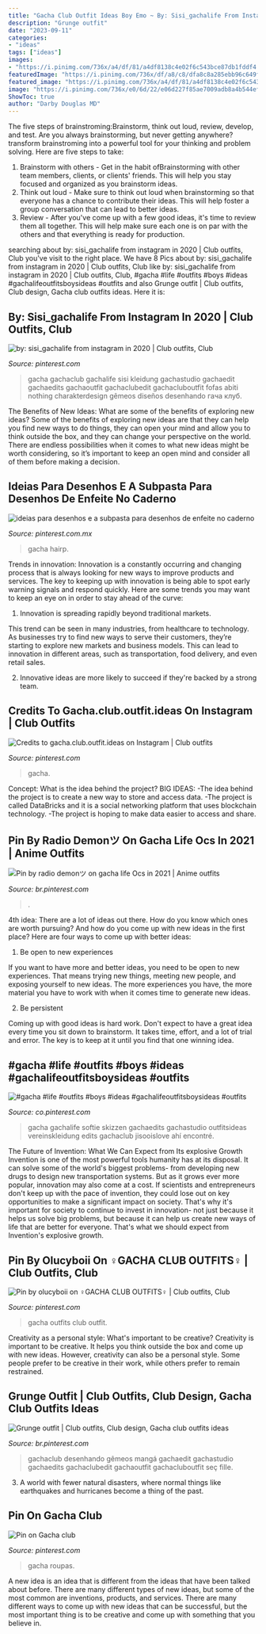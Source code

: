 ```yaml
---
title: "Gacha Club Outfit Ideas Boy Emo ~ By: Sisi_gachalife From Instagram In 2020"
description: "Grunge outfit"
date: "2023-09-11"
categories:
- "ideas"
tags: ["ideas"]
images:
- "https://i.pinimg.com/736x/a4/df/81/a4df8138c4e02f6c543bce87db1fddf4.jpg"
featuredImage: "https://i.pinimg.com/736x/df/a8/c8/dfa8c8a285ebb96c649fe1cda069a09d.jpg"
featured_image: "https://i.pinimg.com/736x/a4/df/81/a4df8138c4e02f6c543bce87db1fddf4.jpg"
image: "https://i.pinimg.com/736x/e0/6d/22/e06d227f85ae7009adb8a4b544ef320c.jpg"
ShowToc: true
author: "Darby Douglas MD"
---
```



The five steps of brainstroming:Brainstorm, think out loud, review, develop, and test.
Are you always brainstorming, but never getting anywhere? transform brainstroming into a powerful tool for your thinking and problem solving. Here are five steps to take: 
1. Brainstorm with others - Get in the habit ofBrainstorming with other team members, clients, or clients' friends. This will help you stay focused and organized as you brainstorm ideas. 
2. Think out loud - Make sure to think out loud when brainstorming so that everyone has a chance to contribute their ideas. This will help foster a group conversation that can lead to better ideas. 
3. Review - After you've come up with a few good ideas, it's time to review them all together. This will help make sure each one is on par with the others and that everything is ready for production. 

	

		
searching about by: sisi_gachalife from instagram in 2020 | Club outfits, Club you've visit to the right place. We have 8 Pics about by: sisi_gachalife from instagram in 2020 | Club outfits, Club like by: sisi_gachalife from instagram in 2020 | Club outfits, Club, #gacha #life #outfits #boys #ideas #gachalifeoutfitsboysideas #outfits and also Grunge outfit | Club outfits, Club design, Gacha club outfits ideas. Here it is:
		
    
## By: Sisi_gachalife From Instagram In 2020 | Club Outfits, Club

<img loading=lazy src="https://i.pinimg.com/736x/1e/5c/91/1e5c919aea2b326a63aba8147ac84de8.jpg" onerror="this.onerror=null;this.src='https://tse1.mm.bing.net/th?id=OIP.Egn7wi7AvCD6KogulZ_ynAHaHa&amp;pid=15.1';" alt="by: sisi_gachalife from instagram in 2020 | Club outfits, Club">

_Source: pinterest.com_

>gacha gachaclub gachalife sisi kleidung gachastudio gachaedit gachaedits gachaoutfit gachaclubedit gachacluboutfit fofas abiti nothing charakterdesign gêmeos diseños desenhando гача клуб. 

	

The Benefits of New Ideas: What are some of the benefits of exploring new ideas?
Some of the benefits of exploring new ideas are that they can help you find new ways to do things, they can open your mind and allow you to think outside the box, and they can change your perspective on the world. There are endless possibilities when it comes to what new ideas might be worth considering, so it’s important to keep an open mind and consider all of them before making a decision.

    
## Ideias Para Desenhos E A Subpasta Para Desenhos De Enfeite No Caderno

<img loading=lazy src="https://i.pinimg.com/736x/d8/1a/d0/d81ad01ca38d831adeaf6ef4a139518f.jpg" onerror="this.onerror=null;this.src='https://tse2.mm.bing.net/th?id=OIP.8_xbk6S1nQRHpsswwNqGqwHaIh&amp;pid=15.1';" alt="ideias para desenhos e a subpasta para desenhos de enfeite no caderno">

_Source: pinterest.com.mx_

>gacha hairp. 

	

Trends in innovation:
Innovation is a constantly occurring and changing process that is always looking for new ways to improve products and services. The key to keeping up with innovation is being able to spot early warning signals and respond quickly. Here are some trends you may want to keep an eye on in order to stay ahead of the curve:
1. Innovation is spreading rapidly beyond traditional markets.

This trend can be seen in many industries, from healthcare to technology. As businesses try to find new ways to serve their customers, they’re starting to explore new markets and business models. This can lead to innovation in different areas, such as transportation, food delivery, and even retail sales.

2. Innovative ideas are more likely to succeed if they're backed by a strong team.

    
## Credits To Gacha.club.outfit.ideas On Instagram | Club Outfits

<img loading=lazy src="https://i.pinimg.com/736x/e0/6d/22/e06d227f85ae7009adb8a4b544ef320c.jpg" onerror="this.onerror=null;this.src='https://tse2.mm.bing.net/th?id=OIP.SId-997fwTJJX9hnyjGNkgHaHY&amp;pid=15.1';" alt="Credits to gacha.club.outfit.ideas on Instagram | Club outfits">

_Source: pinterest.com_

>gacha. 

	

Concept: What is the idea behind the project?
BIG IDEAS: 
-The idea behind the project is to create a new way to store and access data. 
-The project is called DataBricks and it is a social networking platform that uses blockchain technology. 
-The project is hoping to make data easier to access and share.

    
## Pin By Radio Demonツ On Gacha Life Ocs In 2021 | Anime Outfits

<img loading=lazy src="https://i.pinimg.com/originals/e0/db/39/e0db39187cf10df165720de4a7255861.jpg" onerror="this.onerror=null;this.src='https://tse2.mm.bing.net/th?id=OIP.J-AOjpoG-FlyEuO_o5skWAHaEK&amp;pid=15.1';" alt="Pin by radio demonツ on gacha life Ocs in 2021 | Anime outfits">

_Source: br.pinterest.com_

>. 

	

4th idea:
There are a lot of ideas out there. How do you know which ones are worth pursuing? And how do you come up with new ideas in the first place?
Here are four ways to come up with better ideas:

1. Be open to new experiences

If you want to have more and better ideas, you need to be open to new experiences. That means trying new things, meeting new people, and exposing yourself to new ideas. The more experiences you have, the more material you have to work with when it comes time to generate new ideas.

2. Be persistent

Coming up with good ideas is hard work. Don't expect to have a great idea every time you sit down to brainstorm. It takes time, effort, and a lot of trial and error. The key is to keep at it until you find that one winning idea.

    
## #gacha #life #outfits #boys #ideas #gachalifeoutfitsboysideas #outfits

<img loading=lazy src="https://i.pinimg.com/736x/fe/d4/e9/fed4e91f09405beababd077e8bb0ac3a.jpg" onerror="this.onerror=null;this.src='https://tse1.mm.bing.net/th?id=OIP.8Ki02KXqrGUdSTOmKBHclQHaHS&amp;pid=15.1';" alt="#gacha #life #outfits #boys #ideas #gachalifeoutfitsboysideas #outfits">

_Source: co.pinterest.com_

>gacha gachalife softie skizzen gachaedits gachastudio outfitsideas vereinskleidung edits gachaclub jisooislove ahí encontré. 

	

The Future of Invention: What We Can Expect from Its explosive Growth
Invention is one of the most powerful tools humanity has at its disposal. It can solve some of the world's biggest problems- from developing new drugs to design new transportation systems. But as it grows ever more popular, innovation may also come at a cost. If scientists and entrepreneurs don't keep up with the pace of invention, they could lose out on key opportunities to make a significant impact on society.
That's why it's important for society to continue to invest in innovation- not just because it helps us solve big problems, but because it can help us create new ways of life that are better for everyone. That's what we should expect from Invention's explosive growth.

    
## Pin By Olucyboii On ‍♀️GACHA CLUB OUTFITS‍♀️ | Club Outfits, Club

<img loading=lazy src="https://i.pinimg.com/736x/df/a8/c8/dfa8c8a285ebb96c649fe1cda069a09d.jpg" onerror="this.onerror=null;this.src='https://tse4.mm.bing.net/th?id=OIP.iyW8AeIDhbgC9fEjRUNCfQHaFh&amp;pid=15.1';" alt="Pin by olucyboii on ‍♀️GACHA CLUB OUTFITS‍♀️ | Club outfits, Club">

_Source: pinterest.com_

>gacha outfits club outfit. 

	

Creativity as a personal style: What's important to be creative?
Creativity is important to be creative. It helps you think outside the box and come up with new ideas. However, creativity can also be a personal style. Some people prefer to be creative in their work, while others prefer to remain restrained.

    
## Grunge Outfit | Club Outfits, Club Design, Gacha Club Outfits Ideas

<img loading=lazy src="https://i.pinimg.com/originals/57/04/14/570414dbf414992045904a7f5ec27ea2.jpg" onerror="this.onerror=null;this.src='https://tse3.mm.bing.net/th?id=OIP.LQyA8pxYl0lOjucBknBljwHaHb&amp;pid=15.1';" alt="Grunge outfit | Club outfits, Club design, Gacha club outfits ideas">

_Source: br.pinterest.com_

>gachaclub desenhando gêmeos mangá gachaedit gachastudio gachaedits gachaclubedit gachaoutfit gachacluboutfit seç fille. 

	

3. A world with fewer natural disasters, where normal things like earthquakes and hurricanes become a thing of the past. 

    
## Pin On Gacha Club

<img loading=lazy src="https://i.pinimg.com/736x/a4/df/81/a4df8138c4e02f6c543bce87db1fddf4.jpg" onerror="this.onerror=null;this.src='https://tse1.mm.bing.net/th?id=OIP.zCMxm7E2GF88A50IzlljwQHaNA&amp;pid=15.1';" alt="Pin on Gacha club">

_Source: pinterest.com_

>gacha roupas. 

	

A new idea is an idea that is different from the ideas that have been talked about before. There are many different types of new ideas, but some of the most common are inventions, products, and services. There are many different ways to come up with new ideas that can be successful, but the most important thing is to be creative and come up with something that you believe in.

